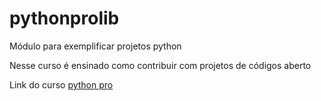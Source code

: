 # pythonprolib
 Módulo para exemplificar projetos python

Nesse curso é ensinado como contribuir com projetos de códigos aberto

Link do curso [python pro](https://pythonprobr.appspot.com/)

